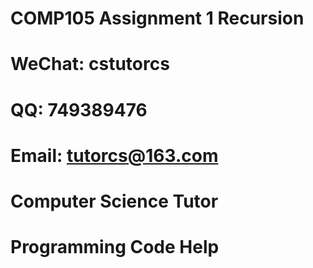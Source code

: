 # COMP105 Assignment 1 Recursion

# WeChat: cstutorcs

# QQ: 749389476

# Email: tutorcs@163.com

# Computer Science Tutor

# Programming Code Help
